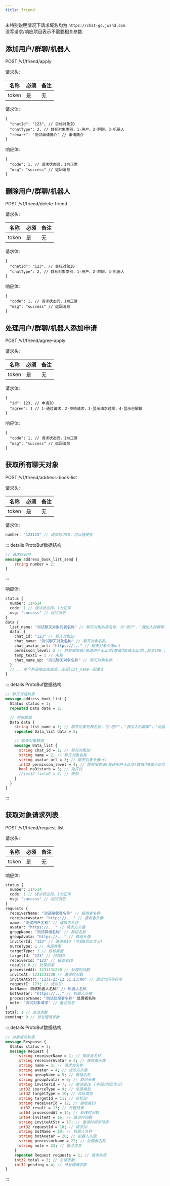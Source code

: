 ```yaml
---
title: friend
---
```


未特别说明情况下请求域名均为 `https://chat-go.jwzhd.com`  
没写请求/响应项目表示不需要相关参数.  

## 添加用户/群聊/机器人

POST /v1/friend/apply

请求头:  

|名称|必须|备注|
|-----|-----|-----|
|token|是|无|

请求体:  

```JSONC
{
  "chatId": "123", // 目标对象ID
  "chatType": 2, // 目标对象类别，1-用户，2-群聊，3-机器人
  "remark": "测试申请简介" // 申请简介
}
```

响应体:  

```JSONC
{
  "code": 1, // 请求状态码，1为正常
  "msg": "success" // 返回消息
}
```

## 删除用户/群聊/机器人

POST /v1/friend/delete-friend

请求头:  

|名称|必须|备注|
|-----|-----|-----|
|token|是|无|

请求体:  

```JSONC
{
  "chatId": "123", // 目标对象ID
  "chatType": 2, // 目标对象类别，1-用户，2-群聊，3-机器人
}
```

响应体:  

```JSONC
{
  "code": 1, // 请求状态码，1为正常
  "msg": "success" // 返回消息
}
```

## 处理用户/群聊/机器人添加申请

POST /v1/friend/agree-apply

请求头:  

|名称|必须|备注|
|-----|-----|-----|
|token|是|无|

请求体:  

```JSONC
{
  "id": 123, // 申请ID
  "agree": 1 // 1-通过请求，2-拒绝请求，3-显示请求过期，4-显示已解散
}
```

响应体:  

```JSONC
{
  "code": 1, // 请求状态码，1为正常
  "msg": "success" // 返回消息
}
```

## 获取所有聊天对象

POST /v1/friend/address-book-list

请求头:  

|名称|必须|备注|
|-----|-----|-----|
|token|是|无|

请求体:  

```ProtoBuf
number: "123123" // 请求标识ID，可以随便写
```

::: details ProtoBuf数据结构

```proto
// 请求标识符
message address_book_list_send {
    string number = 2;
}
```

:::

响应体:  

```ProtoBuf
status {
  number: 114514
  code: 1 // 请求状态码，1为正常
  msg: "success" // 返回消息
}
data {
  list_name: "测试聊天对象列表名称" // 聊天对象列表名称，为"用户"，"我加入的群聊"，"机器人"
  data: {
    chat_id: "123" // 聊天对象ID
    chat_name: "测试聊天对象名称" // 聊天对象名称
    chat_avatar_url: "https://..." // 聊天对象头像url
    permisson_level: 2 // 群权限等级(普通用户无此项(数值为0或无此项),群主100,管理员2),只有群列表才有此项
    temp_text1 = 1 // 未知
    chat_name_up: "测试聊天对象名称" // 聊天对象名称
  }
  // ...单个列表输出完成后，连带list_name一起重复
}
```

::: details ProtoBuf数据结构

```proto
// 聊天对话列表
message address_book_list {
  Status status = 1;
  repeated Data data = 2;

  // 列表数据
  Data data {
    string list_name = 1; // 聊天对象列表名称，为"用户"，"我加入的群聊"，"机器人"
    repeated Data_list data = 2;

    // 聊天对象数据
    message Data_list {
      string chat_id = 1; // 聊天对象ID
      string name = 2; // 聊天对象名称
      string avatar_url = 3; // 聊天对象头像url
      int32 permisson_level = 4; // 群权限等级(普通用户无此项(数值为0或无此项),群主100,管理员2),只有群列表才有此项
      bool noDisturb = 5; // 免打扰
      //int32 field6 = 6; // 未知
    }
  }
}
```

:::

## 获取对象请求列表

POST /v1/friend/request-list

请求头:  

|名称|必须|备注|
|-----|-----|-----|
|token|是|无|

响应体:  

```ProtoBuf
status {
  number: 114514
  code: 1 // 请求状态码，1为正常
  msg: "success" // 返回消息
}
requests {
  receiverName: "测试接收者名称" // 接收者名称
  receiverAvatar: "https://..." // 接收者头像
  name: "测试用户名称" // 请求方名称
  avatar: "https://..." // 请求方头像
  groupName: "测试群组名称" // 群组名称
  groupAvata: "https://..." // 群组头像
  inviterId: "123" // 邀请者ID (字段8同此含义)
  ourceType: 1 // 来源类型
  targetType: 1 // 目标类型
  targetId: "123" // 目标ID
  receiverId: "123" // 接收者ID
  result: 0 // 处理结果
  processedAt: 1231231230 // 处理时间戳
  inviteAt: 1231231230 // 邀请时间戳
  inviteAtStr: "1231-23-12 31:23:00" // 邀请时间字符串
  requestI: 123; // 请求ID
  botName: 测试机器人名称" // 机器人名称
  botAvatar: "https://..." // 机器人头像
  processorName: "测试处理者名称" 处理者名称
  note: "测试对象请求" // 备注信息
}
total: 1 // 总请求数
pending: 0 // 待处理请求数
```

::: details ProtoBuf数据结构

```proto
// 对象请求列表
message Response {
  Status status = 1;
  message Request {
      string receiverName = 1; // 接收者名称
      string receiverAvatar = 2; // 接收者头像
      string name = 3; // 请求方名称
      string avatar = 4; // 请求方头像
      string groupName = 5; // 群组名称
      string groupAvatar = 6; // 群组头像
      string inviterId = 7; // 邀请者ID (字段8同此含义)
      int32 sourceType = 9; // 来源类型
      int32 targetType = 10; // 目标类型
      string targetId = 11; // 目标ID
      string receiverId = 12; // 接收者ID
      int32 result = 13; // 处理结果
      int64 processedAt = 14; // 处理时间戳
      int64 inviteAt = 16; // 邀请时间戳
      string inviteAtStr = 17; // 邀请时间字符串
      int32 requestId = 18; // 请求ID
      string botName = 19; // 机器人名称
      string botAvatar = 20; // 机器人头像
      string processorName = 22; // 处理者名称
      string note = 23; // 备注信息
    }
    repeated Request requests = 2; // 请求列表
    int32 total = 3; // 总请求数
    int32 pending = 4; // 待处理请求数
}
```

:::
